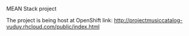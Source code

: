 MEAN Stack project

The project is being host at OpenShift link: http://projectmusiccatalog-vuduy.rhcloud.com/public/index.html

